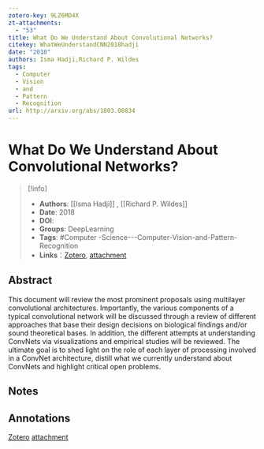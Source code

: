 ```yaml
---
zotero-key: 9LZ6MD4X
zt-attachments:
  - "53"
title: What Do We Understand About Convolutional Networks?
citekey: WhatWeUnderstandCNN2018hadji
date: "2018"
authors: Isma Hadji,Richard P. Wildes
tags:
  - Computer
  - Vision
  - and
  - Pattern
  - Recognition
url: http://arxiv.org/abs/1803.08834
---
```

# What Do We Understand About Convolutional Networks?
>[!info] 
>- **Authors**:  [[Isma Hadji]] ,  [[Richard P. Wildes]] 
>- **Date**: 2018
>- **DOI**: 
>- **Groups**: DeepLearning
>- **Tags**: #Computer -Science---Computer-Vision-and-Pattern-Recognition 
>- **Links**：[Zotero](zotero://select/library/items/9LZ6MD4X), [attachment](<file:///home/senjl/Zotero/storage/37X7MJBZ/Hadji%20%E5%92%8C%20Wildes%20-%202018%20-%20What%20Do%20We%20Understand%20About%20Convolutional%20Networks.pdf>)
## Abstract
This document will review the most prominent proposals using multilayer convolutional architectures. Importantly, the various components of a typical convolutional network will be discussed through a review of different approaches that base their design decisions on biological findings and/or sound theoretical bases. In addition, the different attempts at understanding ConvNets via visualizations and empirical studies will be reviewed. The ultimate goal is to shed light on the role of each layer of processing involved in a ConvNet architecture, distill what we currently understand about ConvNets and highlight critical open problems.
## Notes

## Annotations

[Zotero](zotero://select/library/items/9LZ6MD4X) [attachment](<file:///home/senjl/Zotero/storage/37X7MJBZ/Hadji%20%E5%92%8C%20Wildes%20-%202018%20-%20What%20Do%20We%20Understand%20About%20Convolutional%20Networks.pdf>)